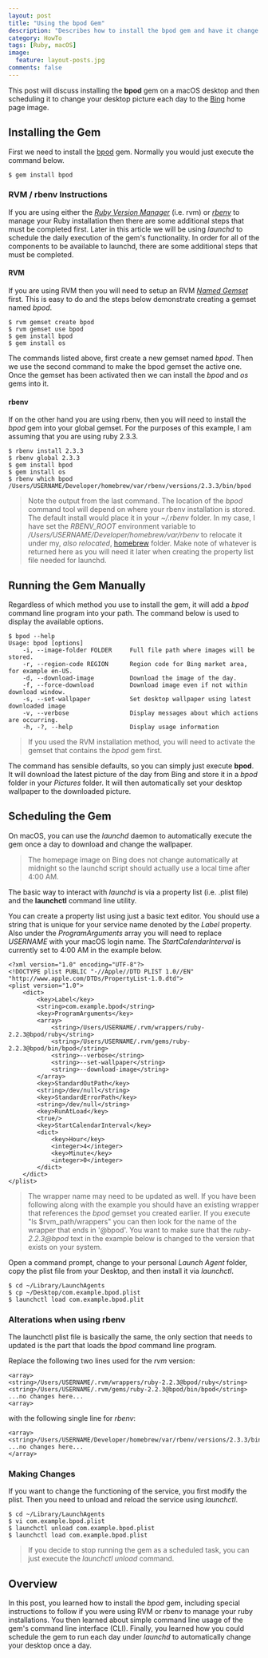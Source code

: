 ```yaml
---
layout: post
title: "Using the bpod Gem"
description: "Describes how to install the bpod gem and have it change your wallaper each day."
category: HowTo
tags: [Ruby, macOS]
image:
  feature: layout-posts.jpg
comments: false
---
```


This post will discuss installing the **bpod** gem on a macOS desktop and then scheduling it to change your desktop picture each day to the [Bing](http://www.bing.com) home page image.

<!-- more -->

## Installing the Gem

First we need to install the [bpod](https://rubygems.org/gems/bpod) gem. Normally you would just execute the command below.

```
$ gem install bpod
```

### RVM / rbenv Instructions

If you are using either the [*Ruby Version Manager*](https://rvm.io) (i.e. rvm) or [*rbenv*](https://github.com/rbenv/rbenv) to manage your Ruby installation then there are some additional steps that must be completed first. Later in this article we will be using *launchd* to schedule the daily execution of the gem's functionality. In order for all of the components to be available to launchd, there are some additional steps that must be completed.

#### RVM

If you are using RVM then you will need to setup an RVM [*Named Gemset*](https://rvm.io/gemsets/basics) first. This is easy to do and the steps below demonstrate creating a gemset named *bpod*.

```
$ rvm gemset create bpod
$ rvm gemset use bpod
$ gem install bpod
$ gem install os
```
The commands listed above, first create a new gemset named *bpod*. Then we use the second command to make the bpod gemset the active one. Once the gemset has been activated then we can install the *bpod* and *os* gems into it.

#### rbenv

If on the other hand you are using rbenv, then you will need to install the *bpod* gem into your global gemset. For the purposes of this example, I am assuming that you are using ruby 2.3.3.

```
$ rbenv install 2.3.3
$ rbenv global 2.3.3
$ gem install bpod
$ gem install os
$ rbenv which bpod
/Users/USERNAME/Developer/homebrew/var/rbenv/versions/2.3.3/bin/bpod
```

> Note the output from the last command. The location of the *bpod* command tool will depend on where your rbenv installation is stored. The default install would place it in your *~/.rbenv* folder. In my case, I have set the  *RBENV_ROOT* environment variable to */Users/USERNAME/Developer/homebrew/var/rbenv* to relocate it under my, *also relocated*, [homebrew](http://brew.sh) folder. Make note of whatever is returned here as you will need it later when creating the property list file needed for launchd.

## Running the Gem Manually

Regardless of which method you use to install the gem, it will add a *bpod* command line program into your path. The command below is used to display the available options.

```
$ bpod --help
Usage: bpod [options]
    -i, --image-folder FOLDER     Full file path where images will be stored.
    -r, --region-code REGION      Region code for Bing market area, for example en-US.
    -d, --download-image          Download the image of the day.
    -f, --force-download          Download image even if not within download window.
    -s, --set-wallpaper           Set desktop wallpaper using latest downloaded image
    -v, --verbose                 Display messages about which actions are occurring.
    -h, -?, --help                Display usage information
```

> If you used the RVM installation method, you will need to activate the gemset that contains the *bpod* gem first.

The command has sensible defaults, so you can simply just execute **bpod**. It will download the latest picture of the day from Bing and store it in a *bpod* folder in your *Pictures* folder. It will then automatically set your desktop wallpaper to the downloaded picture.

## Scheduling the Gem

On macOS, you can use the *launchd* daemon to automatically execute the gem once a day to download and change the wallpaper.

> The homepage image on Bing does not change automatically at midnight so the launchd script should actually use a local time after 4:00 AM.

The basic way to interact with *launchd* is via a property list (i.e. .plist file) and the **launchctl** command line utility.

You can create a property list using just a basic text editor. You should use a string that is unique for your service name denoted by the *Label* property. Also under the *ProgramArguments* array you will need to replace *USERNAME* with your macOS login name. The *StartCalendarInterval* is currently set to 4:00 AM in the example below.

```
<?xml version="1.0" encoding="UTF-8"?>
<!DOCTYPE plist PUBLIC "-//Apple//DTD PLIST 1.0//EN" "http://www.apple.com/DTDs/PropertyList-1.0.dtd">
<plist version="1.0">
    <dict>
        <key>Label</key>
        <string>com.example.bpod</string>
        <key>ProgramArguments</key>
        <array>
            <string>/Users/USERNAME/.rvm/wrappers/ruby-2.2.3@bpod/ruby</string>
            <string>/Users/USERNAME/.rvm/gems/ruby-2.2.3@bpod/bin/bpod</string>
            <string>--verbose</string>
            <string>--set-wallpaper</string>
            <string>--download-image</string>
        </array>
        <key>StandardOutPath</key>
        <string>/dev/null</string>
        <key>StandardErrorPath</key>
        <string>/dev/null</string>
        <key>RunAtLoad</key>
        <true/>
        <key>StartCalendarInterval</key>
        <dict>
            <key>Hour</key>
            <integer>4</integer>
            <key>Minute</key>
            <integer>0</integer>
        </dict>
    </dict>
</plist>
```

> The wrapper name may need to be updated as well. If you have been following along with the example you should have an existing wrapper that references the *bpod* gemset you created earlier. If you execute "ls $rvm_path/wrappers" you can then look for the name of the wrapper that ends in '@bpod'. You want to make sure that the *ruby-2.2.3@bpod* text in the example below is changed to the version that exists on your system.

Open a command prompt, change to your personal *Launch Agent* folder, copy the plist file from your Desktop, and then install it via *launchctl*.

```
$ cd ~/Library/LaunchAgents
$ cp ~/Desktop/com.example.bpod.plist
$ launchctl load com.example.bpod.plit
```

### Alterations when using rbenv

The launchctl plist file is basically the same, the only section that needs to updated is the part that loads the *bpod* command line program.

Replace the following two lines used for the *rvm* version:

```
<array>
<string>/Users/USERNAME/.rvm/wrappers/ruby-2.2.3@bpod/ruby</string>
<string>/Users/USERNAME/.rvm/gems/ruby-2.2.3@bpod/bin/bpod</string>
...no changes here...
<array>
```
with the following single line for *rbenv*:

```
<array>
<string>/Users/USERNAME/Developer/homebrew/var/rbenv/versions/2.3.3/bin/bpod</string>
...no changes here...
</array>
```

### Making Changes

If you want to change the functioning of the service, you first modify the plist. Then you need to unload and reload the service using *launchctl*.

```
$ cd ~/Library/LaunchAgents
$ vi com.example.bpod.plist
$ launchctl unload com.example.bpod.plist
$ launchctl load com.example.bpod.plist
```

> If you decide to stop running the gem as a scheduled task, you can just execute the *launchctl unload* command.

## Overview

In this post, you learned how to install the *bpod* gem, including special instructions to follow if you were using RVM or rbenv to manage your ruby installations. You then learned about simple command line usage of the gem's command line interface (CLI). Finally, you learned how you could schedule the gem to run each day under *launchd* to automatically change your desktop once a day.
